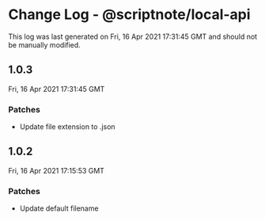 # Change Log - @scriptnote/local-api

This log was last generated on Fri, 16 Apr 2021 17:31:45 GMT and should not be manually modified.

## 1.0.3
Fri, 16 Apr 2021 17:31:45 GMT

### Patches

- Update file extension to .json

## 1.0.2
Fri, 16 Apr 2021 17:15:53 GMT

### Patches

- Update default filename

